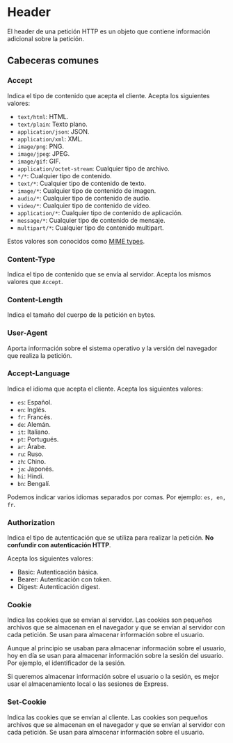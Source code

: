 # Header

El header de una petición HTTP es un objeto que contiene información adicional sobre la petición. 

## Cabeceras comunes

### Accept

Indica el tipo de contenido que acepta el cliente. Acepta los siguientes valores:

- `text/html`: HTML.
- `text/plain`: Texto plano.
- `application/json`: JSON.
- `application/xml`: XML.
- `image/png`: PNG.
- `image/jpeg`: JPEG.
- `image/gif`: GIF.
- `application/octet-stream`: Cualquier tipo de archivo.
- `*/*`: Cualquier tipo de contenido.
- `text/*`: Cualquier tipo de contenido de texto.
- `image/*`: Cualquier tipo de contenido de imagen.
- `audio/*`: Cualquier tipo de contenido de audio.
- `video/*`: Cualquier tipo de contenido de vídeo.
- `application/*`: Cualquier tipo de contenido de aplicación.
- `message/*`: Cualquier tipo de contenido de mensaje.
- `multipart/*`: Cualquier tipo de contenido multipart.

Estos valores son conocidos como [MIME types](https://developer.mozilla.org/es/docs/Web/HTTP/Basics_of_HTTP/MIME_types).

### Content-Type

Indica el tipo de contenido que se envía al servidor. Acepta los mismos valores que `Accept`.

### Content-Length

Indica el tamaño del cuerpo de la petición en bytes.

### User-Agent

Aporta información sobre el sistema operativo y la versión del navegador que realiza la petición.

### Accept-Language

Indica el idioma que acepta el cliente. Acepta los siguientes valores:

- `es`: Español.
- `en`: Inglés.
- `fr`: Francés.
- `de`: Alemán.
- `it`: Italiano.
- `pt`: Portugués.
- `ar`: Árabe.
- `ru`: Ruso.
- `zh`: Chino.
- `ja`: Japonés.
- `hi`: Hindi.
- `bn`: Bengalí.

Podemos indicar varios idiomas separados por comas. Por ejemplo: `es, en, fr`.

### Authorization

Indica el tipo de autenticación que se utiliza para realizar la petición. **No confundir con autenticación HTTP**.

Acepta los siguientes valores:

- Basic: Autenticación básica.
- Bearer: Autenticación con token.
- Digest: Autenticación digest.

### Cookie

Indica las cookies que se envían al servidor. Las cookies son pequeños archivos que se almacenan en el navegador y que se envían al servidor con cada petición. Se usan para almacenar información sobre el usuario.

Aunque al principio se usaban para almacenar información sobre el usuario, hoy en día se usan para almacenar información sobre la sesión del usuario. Por ejemplo, el identificador de la sesión.

Si queremos almacenar información sobre el usuario o la sesión, es mejor usar el almacenamiento local o las sesiones de Express.

### Set-Cookie

Indica las cookies que se envían al cliente. Las cookies son pequeños archivos que se almacenan en el navegador y que se envían al servidor con cada petición. Se usan para almacenar información sobre el usuario.

